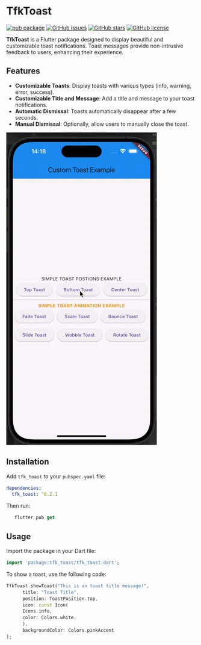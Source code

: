 # TfkToast

[![pub package](https://img.shields.io/pub/v/tfk_toast.svg)](https://pub.dev/packages/seamless_data_sync)
[![GitHub issues](https://img.shields.io/github/issues/tfkcodes/tfk_toast)](https://github.com/tfkcodes/tfk_toast/issues)
[![GitHub stars](https://img.shields.io/github/stars/tfkcodes/tfk_toast)](https://github.com/tfkcodes/tfk_toast/stargazers)
[![GitHub license](https://img.shields.io/github/license/tfkcodes/tfk_toast)](https://github.com/tfkcodes/tfk_toast/blob/main/LICENSE)

**TfkToast** is a Flutter package designed to display beautiful and customizable toast notifications. Toast messages provide non-intrusive feedback to users, enhancing their experience.

## Features

- **Customizable Toasts**: Display toasts with various types (info, warning, error, success).
- **Customizable Title and Message**: Add a title and message to your toast notifications.
- **Automatic Dismissal**: Toasts automatically disappear after a few seconds.
- **Manual Dismissal**: Optionally, allow users to manually close the toast.

![Video Preview](example/assets/demos/demo1.gif)

## Installation

Add `tfk_toast` to your `pubspec.yaml` file:

```yaml
dependencies:
  tfk_toast: ^0.2.1
```

Then run:

```dart
   flutter pub get
```

## Usage

Import the package in your Dart file:

```dart
import 'package:tfk_toast/tfk_toast.dart';
```

To show a toast, use the following code:

```dart
TfkToast.showToast("This is an toast title message!",
      title: "Toast Title",
      position: ToastPosition.top,
      icon: const Icon(
      Icons.info,
      color: Colors.white,
      ),
      backgroundColor: Colors.pinkAccent
);
```
